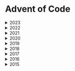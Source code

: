 # Advent of Code

<details>
<summary>
2023
</summary>

|     🖥️     | [1](/challenges/2023/day-1/) | [2](/challenges/2023/day-2) | [3](/challenges/2023/day-3) | [4](/challenges/2023/day-4) | [5](/challenges/2023/day-5) |
| :--------: | :--------------------------: | :-------------------------: | :-------------------------: | :-------------------------: | :-------------------------: |
| javascript |              ❌              |             ❌              |             ❌              |             ❌              |             ❌              |

|     🖥️     | [6](/challenges//2023/day-6/) | [7](/challenges/2023/day-7) | [8](/challenges/2023/day-8) | [9](/challenges/2023/day-4) | [10](/challenges/2023/day-5) |
| :--------: | :---------------------------: | :-------------------------: | :-------------------------: | :-------------------------: | :--------------------------: |
| javascript |              ❌               |             ❌              |             ❌              |             ❌              |              ❌              |

|     🖥️     | [11](/challenges/2023/day-11/) | [12](/challenges/2023/day-12) | [13](/challenges/2023/day-13) | [14](/challenges/2023/day-14) | [15](/challenges/2023/day-15) |
| :--------: | :----------------------------: | :---------------------------: | :---------------------------: | :---------------------------: | :---------------------------: |
| javascript |               ❌               |              ❌               |              ❌               |              ❌               |              ❌               |

|     🖥️     | [16](/challenges/2023/day-16/) | [17](/challenges/2023/day-17) | [18](/challenges/2023/day-18) | [19](/challenges/2023/day-19) | [20](/challenges/2023/day-20) |
| :--------: | :----------------------------: | :---------------------------: | :---------------------------: | :---------------------------: | :---------------------------: |
| javascript |               ❌               |              ❌               |              ❌               |              ❌               |              ❌               |

|     🖥️     | [21](/challenges/2023/day-21/) | [22](/challenges/2023/day-22) | [23](/challenges/2023/day-23) | [24](/challenges/2023/day-24) | [25](/challenges/2023/day-25) |
| :--------: | :----------------------------: | :---------------------------: | :---------------------------: | :---------------------------: | :---------------------------: |
| javascript |               ❌               |              ❌               |              ❌               |              ❌               |              ❌               |

</details>

<details>
<summary>
2022
</summary>

|     🖥️     | [1](/challenges/2022/day-1/) | [2](/challenges/2022/day-2) | [3](/challenges/2022/day-3) | [4](/challenges/2022/day-4) | [5](/challenges/2022/day-5) |
| :--------: | :--------------------------: | :-------------------------: | :-------------------------: | :-------------------------: | :-------------------------: |
| javascript |              ❌              |             ❌              |             ❌              |             ❌              |             ❌              |

|     🖥️     | [6](/challenges//2022/day-6/) | [7](/challenges/2022/day-7) | [8](/challenges/2022/day-8) | [9](/challenges/2022/day-4) | [10](/challenges/2022/day-5) |
| :--------: | :---------------------------: | :-------------------------: | :-------------------------: | :-------------------------: | :--------------------------: |
| javascript |              ❌               |             ❌              |             ❌              |             ❌              |              ❌              |

|     🖥️     | [11](/challenges/2022/day-11/) | [12](/challenges/2022/day-12) | [13](/challenges/2022/day-13) | [14](/challenges/2022/day-14) | [15](/challenges/2022/day-15) |
| :--------: | :----------------------------: | :---------------------------: | :---------------------------: | :---------------------------: | :---------------------------: |
| javascript |               ❌               |              ❌               |              ❌               |              ❌               |              ❌               |

|     🖥️     | [16](/challenges/2022/day-16/) | [17](/challenges/2022/day-17) | [18](/challenges/2022/day-18) | [19](/challenges/2022/day-19) | [20](/challenges/2022/day-20) |
| :--------: | :----------------------------: | :---------------------------: | :---------------------------: | :---------------------------: | :---------------------------: |
| javascript |               ❌               |              ❌               |              ❌               |              ❌               |              ❌               |

|     🖥️     | [21](/challenges/2022/day-21/) | [22](/challenges/2022/day-22) | [23](/challenges/2022/day-23) | [24](/challenges/2022/day-24) | [25](/challenges/2022/day-25) |
| :--------: | :----------------------------: | :---------------------------: | :---------------------------: | :---------------------------: | :---------------------------: |
| javascript |               ❌               |              ❌               |              ❌               |              ❌               |              ❌               |

</details>

<details>
<summary>
2021
</summary>

|     🖥️     | [1](/challenges/2021/day-1/) | [2](/challenges/2021/day-2) | [3](/challenges/2021/day-3) | [4](/challenges/2021/day-4) | [5](/challenges/2021/day-5) |
| :--------: | :--------------------------: | :-------------------------: | :-------------------------: | :-------------------------: | :-------------------------: |
| javascript |              ❌              |             ❌              |             ❌              |             ❌              |             ❌              |

|     🖥️     | [6](/challenges//2021/day-6/) | [7](/challenges/2021/day-7) | [8](/challenges/2021/day-8) | [9](/challenges/2021/day-4) | [10](/challenges/2021/day-5) |
| :--------: | :---------------------------: | :-------------------------: | :-------------------------: | :-------------------------: | :--------------------------: |
| javascript |              ❌               |             ❌              |             ❌              |             ❌              |              ❌              |

|     🖥️     | [11](/challenges/2021/day-11/) | [12](/challenges/2021/day-12) | [13](/challenges/2021/day-13) | [14](/challenges/2021/day-14) | [15](/challenges/2021/day-15) |
| :--------: | :----------------------------: | :---------------------------: | :---------------------------: | :---------------------------: | :---------------------------: |
| javascript |               ❌               |              ❌               |              ❌               |              ❌               |              ❌               |

|     🖥️     | [16](/challenges/2021/day-16/) | [17](/challenges/2021/day-17) | [18](/challenges/2021/day-18) | [19](/challenges/2021/day-19) | [20](/challenges/2021/day-20) |
| :--------: | :----------------------------: | :---------------------------: | :---------------------------: | :---------------------------: | :---------------------------: |
| javascript |               ❌               |              ❌               |              ❌               |              ❌               |              ❌               |

|     🖥️     | [21](/challenges/2021/day-21/) | [22](/challenges/2021/day-22) | [23](/challenges/2021/day-23) | [24](/challenges/2021/day-24) | [25](/challenges/2021/day-25) |
| :--------: | :----------------------------: | :---------------------------: | :---------------------------: | :---------------------------: | :---------------------------: |
| javascript |               ❌               |              ❌               |              ❌               |              ❌               |              ❌               |

</details>

<details>
<summary>
2020
</summary>

|     🖥️     | [1](/challenges/2020/day-1/) | [2](/challenges/2020/day-2) | [3](/challenges/2020/day-3) | [4](/challenges/2020/day-4) | [5](/challenges/2020/day-5) |
| :--------: | :--------------------------: | :-------------------------: | :-------------------------: | :-------------------------: | :-------------------------: |
| javascript |              ❌              |             ❌              |             ❌              |             ❌              |             ❌              |

|     🖥️     | [6](/challenges//2020/day-6/) | [7](/challenges/2020/day-7) | [8](/challenges/2020/day-8) | [9](/challenges/2020/day-4) | [10](/challenges/2020/day-5) |
| :--------: | :---------------------------: | :-------------------------: | :-------------------------: | :-------------------------: | :--------------------------: |
| javascript |              ❌               |             ❌              |             ❌              |             ❌              |              ❌              |

|     🖥️     | [11](/challenges/2020/day-11/) | [12](/challenges/2020/day-12) | [13](/challenges/2020/day-13) | [14](/challenges/2020/day-14) | [15](/challenges/2020/day-15) |
| :--------: | :----------------------------: | :---------------------------: | :---------------------------: | :---------------------------: | :---------------------------: |
| javascript |               ❌               |              ❌               |              ❌               |              ❌               |              ❌               |

|     🖥️     | [16](/challenges/2020/day-16/) | [17](/challenges/2020/day-17) | [18](/challenges/2020/day-18) | [19](/challenges/2020/day-19) | [20](/challenges/2020/day-20) |
| :--------: | :----------------------------: | :---------------------------: | :---------------------------: | :---------------------------: | :---------------------------: |
| javascript |               ❌               |              ❌               |              ❌               |              ❌               |              ❌               |

|     🖥️     | [21](/challenges/2020/day-21/) | [22](/challenges/2020/day-22) | [23](/challenges/2020/day-23) | [24](/challenges/2020/day-24) | [25](/challenges/2020/day-25) |
| :--------: | :----------------------------: | :---------------------------: | :---------------------------: | :---------------------------: | :---------------------------: |
| javascript |               ❌               |              ❌               |              ❌               |              ❌               |              ❌               |

</details>

<details>
<summary>
2019
</summary>

|     🖥️     | [1](/challenges/2019/day-1/) | [2](/challenges/2019/day-2) | [3](/challenges/2019/day-3) | [4](/challenges/2019/day-4) | [5](/challenges/2019/day-5) |
| :--------: | :--------------------------: | :-------------------------: | :-------------------------: | :-------------------------: | :-------------------------: |
| javascript |              ❌              |             ❌              |             ❌              |             ❌              |             ❌              |

|     🖥️     | [6](/challenges//2019/day-6/) | [7](/challenges/2019/day-7) | [8](/challenges/2019/day-8) | [9](/challenges/2019/day-4) | [10](/challenges/2019/day-5) |
| :--------: | :---------------------------: | :-------------------------: | :-------------------------: | :-------------------------: | :--------------------------: |
| javascript |              ❌               |             ❌              |             ❌              |             ❌              |              ❌              |

|     🖥️     | [11](/challenges/2019/day-11/) | [12](/challenges/2019/day-12) | [13](/challenges/2019/day-13) | [14](/challenges/2019/day-14) | [15](/challenges/2019/day-15) |
| :--------: | :----------------------------: | :---------------------------: | :---------------------------: | :---------------------------: | :---------------------------: |
| javascript |               ❌               |              ❌               |              ❌               |              ❌               |              ❌               |

|     🖥️     | [16](/challenges/2019/day-16/) | [17](/challenges/2019/day-17) | [18](/challenges/2019/day-18) | [19](/challenges/2019/day-19) | [20](/challenges/2019/day-20) |
| :--------: | :----------------------------: | :---------------------------: | :---------------------------: | :---------------------------: | :---------------------------: |
| javascript |               ❌               |              ❌               |              ❌               |              ❌               |              ❌               |

|     🖥️     | [21](/challenges/2019/day-21/) | [22](/challenges/2019/day-22) | [23](/challenges/2019/day-23) | [24](/challenges/2019/day-24) | [25](/challenges/2019/day-25) |
| :--------: | :----------------------------: | :---------------------------: | :---------------------------: | :---------------------------: | :---------------------------: |
| javascript |               ❌               |              ❌               |              ❌               |              ❌               |              ❌               |

</details>

<details>
<summary>
2018
</summary>

|     🖥️     | [1](/challenges/2018/day-1/) | [2](/challenges/2018/day-2) | [3](/challenges/2018/day-3) | [4](/challenges/2018/day-4) | [5](/challenges/2018/day-5) |
| :--------: | :--------------------------: | :-------------------------: | :-------------------------: | :-------------------------: | :-------------------------: |
| javascript |              ❌              |             ❌              |             ❌              |             ❌              |             ❌              |

|     🖥️     | [6](/challenges//2018/day-6/) | [7](/challenges/2018/day-7) | [8](/challenges/2018/day-8) | [9](/challenges/2018/day-4) | [10](/challenges/2018/day-5) |
| :--------: | :---------------------------: | :-------------------------: | :-------------------------: | :-------------------------: | :--------------------------: |
| javascript |              ❌               |             ❌              |             ❌              |             ❌              |              ❌              |

|     🖥️     | [11](/challenges/2018/day-11/) | [12](/challenges/2018/day-12) | [13](/challenges/2018/day-13) | [14](/challenges/2018/day-14) | [15](/challenges/2018/day-15) |
| :--------: | :----------------------------: | :---------------------------: | :---------------------------: | :---------------------------: | :---------------------------: |
| javascript |               ❌               |              ❌               |              ❌               |              ❌               |              ❌               |

|     🖥️     | [16](/challenges/2018/day-16/) | [17](/challenges/2018/day-17) | [18](/challenges/2018/day-18) | [19](/challenges/2018/day-19) | [20](/challenges/2018/day-20) |
| :--------: | :----------------------------: | :---------------------------: | :---------------------------: | :---------------------------: | :---------------------------: |
| javascript |               ❌               |              ❌               |              ❌               |              ❌               |              ❌               |

|     🖥️     | [21](/challenges/2018/day-21/) | [22](/challenges/2018/day-22) | [23](/challenges/2018/day-23) | [24](/challenges/2018/day-24) | [25](/challenges/2018/day-25) |
| :--------: | :----------------------------: | :---------------------------: | :---------------------------: | :---------------------------: | :---------------------------: |
| javascript |               ❌               |              ❌               |              ❌               |              ❌               |              ❌               |

</details>

<details>
<summary>
2017
</summary>

|     🖥️     | [1](/challenges/2017/day-1/) | [2](/challenges/2017/day-2) | [3](/challenges/2017/day-3) | [4](/challenges/2017/day-4) | [5](/challenges/2017/day-5) |
| :--------: | :--------------------------: | :-------------------------: | :-------------------------: | :-------------------------: | :-------------------------: |
| javascript |              ❌              |             ❌              |             ❌              |             ❌              |             ❌              |

|     🖥️     | [6](/challenges//2017/day-6/) | [7](/challenges/2017/day-7) | [8](/challenges/2017/day-8) | [9](/challenges/2017/day-4) | [10](/challenges/2017/day-5) |
| :--------: | :---------------------------: | :-------------------------: | :-------------------------: | :-------------------------: | :--------------------------: |
| javascript |              ❌               |             ❌              |             ❌              |             ❌              |              ❌              |

|     🖥️     | [11](/challenges/2017/day-11/) | [12](/challenges/2017/day-12) | [13](/challenges/2017/day-13) | [14](/challenges/2017/day-14) | [15](/challenges/2017/day-15) |
| :--------: | :----------------------------: | :---------------------------: | :---------------------------: | :---------------------------: | :---------------------------: |
| javascript |               ❌               |              ❌               |              ❌               |              ❌               |              ❌               |

|     🖥️     | [16](/challenges/2017/day-16/) | [17](/challenges/2017/day-17) | [18](/challenges/2017/day-18) | [19](/challenges/2017/day-19) | [20](/challenges/2017/day-20) |
| :--------: | :----------------------------: | :---------------------------: | :---------------------------: | :---------------------------: | :---------------------------: |
| javascript |               ❌               |              ❌               |              ❌               |              ❌               |              ❌               |

|     🖥️     | [21](/challenges/2017/day-21/) | [22](/challenges/2017/day-22) | [23](/challenges/2017/day-23) | [24](/challenges/2017/day-24) | [25](/challenges/2017/day-25) |
| :--------: | :----------------------------: | :---------------------------: | :---------------------------: | :---------------------------: | :---------------------------: |
| javascript |               ❌               |              ❌               |              ❌               |              ❌               |              ❌               |

</details>

<details>
<summary>
2016
</summary>

|     🖥️     | [1](/challenges/2016/day-1/) | [2](/challenges/2016/day-2) | [3](/challenges/2016/day-3) | [4](/challenges/2016/day-4) | [5](/challenges/2016/day-5) |
| :--------: | :--------------------------: | :-------------------------: | :-------------------------: | :-------------------------: | :-------------------------: |
| javascript |              ❌              |             ❌              |             ❌              |             ❌              |             ❌              |

|     🖥️     | [6](/challenges//2016/day-6/) | [7](/challenges/2016/day-7) | [8](/challenges/2016/day-8) | [9](/challenges/2016/day-4) | [10](/challenges/2016/day-5) |
| :--------: | :---------------------------: | :-------------------------: | :-------------------------: | :-------------------------: | :--------------------------: |
| javascript |              ❌               |             ❌              |             ❌              |             ❌              |              ❌              |

|     🖥️     | [11](/challenges/2016/day-11/) | [12](/challenges/2016/day-12) | [13](/challenges/2016/day-13) | [14](/challenges/2016/day-14) | [15](/challenges/2016/day-15) |
| :--------: | :----------------------------: | :---------------------------: | :---------------------------: | :---------------------------: | :---------------------------: |
| javascript |               ❌               |              ❌               |              ❌               |              ❌               |              ❌               |

|     🖥️     | [16](/challenges/2016/day-16/) | [17](/challenges/2016/day-17) | [18](/challenges/2016/day-18) | [19](/challenges/2016/day-19) | [20](/challenges/2016/day-20) |
| :--------: | :----------------------------: | :---------------------------: | :---------------------------: | :---------------------------: | :---------------------------: |
| javascript |               ❌               |              ❌               |              ❌               |              ❌               |              ❌               |

|     🖥️     | [21](/challenges/2016/day-21/) | [22](/challenges/2016/day-22) | [23](/challenges/2016/day-23) | [24](/challenges/2016/day-24) | [25](/challenges/2016/day-25) |
| :--------: | :----------------------------: | :---------------------------: | :---------------------------: | :---------------------------: | :---------------------------: |
| javascript |               ❌               |              ❌               |              ❌               |              ❌               |              ❌               |

</details>

<details>
<summary>
2015
</summary>

|     🖥️     | [1](/challenges/2015/day-1/) | [2](/challenges/2015/day-2) | [3](/challenges/2015/day-3) | [4](/challenges/2015/day-4) | [5](/challenges/2015/day-5) |
| :--------: | :--------------------------: | :-------------------------: | :-------------------------: | :-------------------------: | :-------------------------: |
| javascript |              ✅              |             ✅              |             ✅              |             🚧              |             ❌              |

|     🖥️     | [6](/challenges//2015/day-6/) | [7](/challenges/2015/day-7) | [8](/challenges/2015/day-8) | [9](/challenges/2015/day-4) | [10](/challenges/2015/day-5) |
| :--------: | :---------------------------: | :-------------------------: | :-------------------------: | :-------------------------: | :--------------------------: |
| javascript |              ❌               |             ❌              |             ❌              |             ❌              |              ❌              |

|     🖥️     | [11](/challenges/2015/day-11/) | [12](/challenges/2015/day-12) | [13](/challenges/2015/day-13) | [14](/challenges/2015/day-14) | [15](/challenges/2015/day-15) |
| :--------: | :----------------------------: | :---------------------------: | :---------------------------: | :---------------------------: | :---------------------------: |
| javascript |               ❌               |              ❌               |              ❌               |              ❌               |              ❌               |

|     🖥️     | [16](/challenges/2015/day-16/) | [17](/challenges/2015/day-17) | [18](/challenges/2015/day-18) | [19](/challenges/2015/day-19) | [20](/challenges/2015/day-20) |
| :--------: | :----------------------------: | :---------------------------: | :---------------------------: | :---------------------------: | :---------------------------: |
| javascript |               ❌               |              ❌               |              ❌               |              ❌               |              ❌               |

|     🖥️     | [21](/challenges/2015/day-21/) | [22](/challenges/2015/day-22) | [23](/challenges/2015/day-23) | [24](/challenges/2015/day-24) | [25](/challenges/2015/day-25) |
| :--------: | :----------------------------: | :---------------------------: | :---------------------------: | :---------------------------: | :---------------------------: |
| javascript |               ❌               |              ❌               |              ❌               |              ❌               |              ❌               |

</details>
